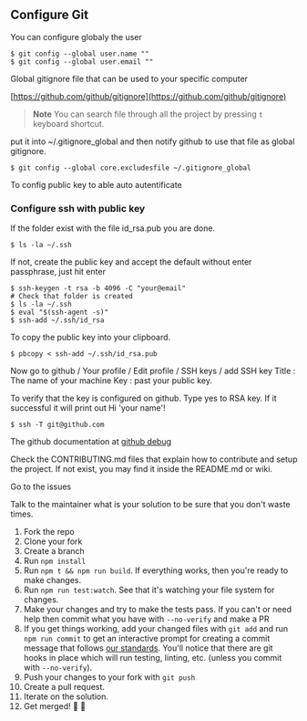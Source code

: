 ## Configure Git

You can configure globaly the user

```
$ git config --global user.name ""
$ git config --global user.email ""
```

Global gitignore file that can be used to your specific computer

[https://github.com/github/gitignore](https://github.com/github/gitignore)

> **Note** You can search file through all the project by pressing `t` keyboard shortcut.

put it into ~/.gitignore_global and then notify github to use that file as global gitignore.
```
$ git config --global core.excludesfile ~/.gitignore_global
```

To config public key to able auto autentificate

### Configure ssh with public key
If the folder exist with the file id_rsa.pub you are done.
```
$ ls -la ~/.ssh
```

If not, create the public key and accept the default without enter passphrase, just hit enter
```
$ ssh-keygen -t rsa -b 4096 -C "your@email"
# Check that folder is created
$ ls -la ~/.ssh
$ eval "$(ssh-agent -s)"
$ ssh-add ~/.ssh/id_rsa
```

To copy the public key into your clipboard.
```
$ pbcopy < ssh-add ~/.ssh/id_rsa.pub
```

Now go to github / Your profile / Edit profile / SSH keys / add SSH key
Title : The name of your machine
Key : past your public key.

To verify that the key is configured on github. Type yes to RSA key. If it successful it will print out Hi 'your name'!
```
$ ssh -T git@github.com
```
The github documentation at [github debug](https://help.github.com/articles/error-permission-denied-publickey/)


Check the CONTRIBUTING.md files that explain how to contribute and setup the project. If not exist, you may find it inside the README.md or wiki.

Go to the issues

Talk to the maintainer what is your solution to be sure that you don't waste times.


1. Fork the repo
2. Clone your fork
3. Create a branch
4. Run `npm install`
5. Run `npm t && npm run build`. If everything works, then you're ready to make changes.
6. Run `npm run test:watch`. See that it's watching your file system for changes.
7. Make your changes and try to make the tests pass. If you can't or need help then commit what you have with `--no-verify` and make a PR
8. If you get things working, add your changed files with `git add` and run `npm run commit` to get an interactive prompt for creating a commit message that follows [our standards](https://github.com/stevemao/conventional-changelog-angular/blob/master/convention.md). You'll notice that there are git hooks in place which will run testing, linting, etc. (unless you commit with `--no-verify`).
9. Push your changes to your fork with `git push`
10. Create a pull request.
11. Iterate on the solution.
12. Get merged! 🎉 🎊
